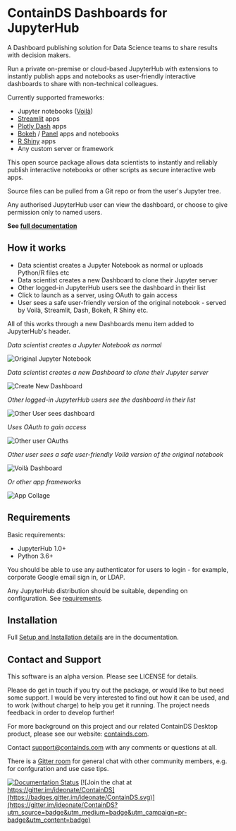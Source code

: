 # ContainDS Dashboards for JupyterHub

A Dashboard publishing solution for Data Science teams to share results with decision makers.

Run a private on-premise or cloud-based JupyterHub with extensions to instantly publish apps and notebooks as user-friendly 
interactive dashboards to share with non-technical colleagues.

Currently supported frameworks:
- Jupyter notebooks ([Voilà](https://voila.readthedocs.io/en/stable/))
- [Streamlit](https://streamlit.io/) apps
- [Plotly Dash](https://plotly.com/dash/) apps
- [Bokeh](https://docs.bokeh.org/) / [Panel](https://panel.holoviz.org/) apps and notebooks
- [R Shiny](https://shiny.rstudio.com/) apps
- Any custom server or framework

This open source package allows data scientists to instantly and reliably publish interactive 
notebooks or other scripts as secure interactive web apps.

Source files can be pulled from a Git repo or from the user's Jupyter tree.

Any authorised JupyterHub user can view the dashboard, or choose to give permission only to named users.

**See [full documentation](https://cdsdashboards.readthedocs.io/)**

## How it works

- Data scientist creates a Jupyter Notebook as normal or uploads Python/R files etc
- Data scientist creates a new Dashboard to clone their Jupyter server
- Other logged-in JupyterHub users see the dashboard in their list
- Click to launch as a server, using OAuth to gain access
- User sees a safe user-friendly version of the original notebook - served by Voilà, Streamlit, Dash, Bokeh, R Shiny etc.

All of this works through a new Dashboards menu item added to JupyterHub's header.

_Data scientist creates a Jupyter Notebook as normal_

![Original Jupyter Notebook](./docs/_static/screenshots/1_Original_Jupyter_Notebook.png "Original Jupyter Notebook")

_Data scientist creates a new Dashboard to clone their Jupyter server_

![Create New Dashboard](./docs/_static/screenshots/2_Create_New_Dashboard.png "Create New Dashboard")


_Other logged-in JupyterHub users see the dashboard in their list_

![Other User sees dashboard](./docs/_static/screenshots/3_Other_User_sees_dashboard.png "Other User sees dashboard")

_Uses OAuth to gain access_

![Other user OAuths](./docs/_static/screenshots/5_Other_user_OAuths.png "Other user OAuths")

_Other user sees a safe user-friendly Voilà version of the original notebook_

![Voilà Dashboard](./docs/_static/screenshots/6_Voila_Dashboard.png "Voilà Dashboard")

_Or other app frameworks_

![App Collage](./docs/_static/screenshots/AppCollage.png "App Collage")


## Requirements

Basic requirements:

- JupyterHub 1.0+
- Python 3.6+

You should be able to use any authenticator for users to login - for example, corporate Google email sign in, or LDAP.

Any JupyterHub distribution should be suitable, depending on configuration. See [requirements](https://cdsdashboards.readthedocs.io/en/stable/chapters/requirements.html).

## Installation

Full [Setup and Installation details](https://cdsdashboards.readthedocs.io/en/stable/chapters/setup/setup.html) are in the documentation.

## Contact and Support

This software is an alpha version. Please see LICENSE for details.

Please do get in touch if you try out the package, or would like to but need some support. I would be very interested to find out how it can be used, and to work (without charge) to help you get it running. The project needs feedback in order to develop further!

For more background on this project and our related ContainDS Desktop product, please see our website: [containds.com](https://containds.com/).

Contact [support@containds.com](mailto:support@containds.com) with any comments or questions at all.

There is a [Gitter room](https://gitter.im/ideonate/ContainDS?utm_source=badge&utm_medium=badge&utm_campaign=pr-badge&utm_content=badge) for general chat with other community members, e.g. for confguration and use case tips.

[![Documentation Status](https://readthedocs.org/projects/cdsdashboards/badge/?version=stable)](https://cdsdashboards.readthedocs.io/en/stable/?badge=stable) [![Join the chat at https://gitter.im/ideonate/ContainDS](https://badges.gitter.im/ideonate/ContainDS.svg)](https://gitter.im/ideonate/ContainDS?utm_source=badge&utm_medium=badge&utm_campaign=pr-badge&utm_content=badge)
